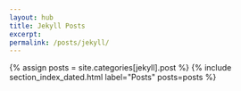 ```yaml
---
layout: hub
title: Jekyll Posts
excerpt:
permalink: /posts/jekyll/
---
```


{% assign posts = site.categories[jekyll].post %}
{% include section_index_dated.html label="Posts" posts=posts %}
